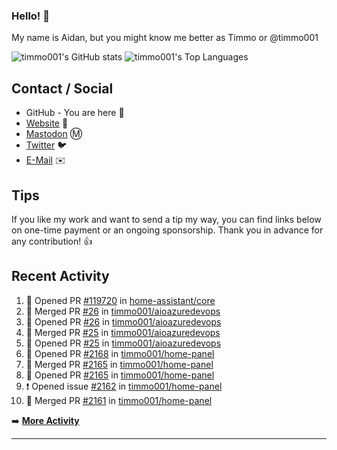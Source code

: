 ### Hello! 👋

My name is Aidan, but you might know me better as Timmo or @timmo001

![timmo001's GitHub stats](https://github-readme-stats.vercel.app/api?username=timmo001&theme=transparent&show_icons=true&hide_border=true&count_private=true&hide=contribs)
![timmo001's Top Languages](https://github-readme-stats.vercel.app/api/top-langs/?username=timmo001&theme=transparent&show_icons=true&hide_border=true&count_private=true&langs_count=8&layout=compact)

## Contact / Social

- GitHub - You are here 👋
- [Website](https://timmo.dev) 📙
- <a href="https://fosstodon.org/@timmo" rel="me" target="_blank">Mastodon</a> Ⓜ️
- [Twitter](https://twitter.com/timmo001) 🐦
- [E-Mail](mailto:aidan@timmo.dev) ✉️

## Tips

If you like my work and want to send a tip my way, you can find links below on one-time payment or an ongoing sponsorship. Thank you in advance for any contribution! 👍

## Recent Activity

<!--START_SECTION:activity-->
1. 💪 Opened PR [#119720](https://github.com/home-assistant/core/pull/119720) in [home-assistant/core](https://github.com/home-assistant/core)
2. 🎉 Merged PR [#26](https://github.com/timmo001/aioazuredevops/pull/26) in [timmo001/aioazuredevops](https://github.com/timmo001/aioazuredevops)
3. 💪 Opened PR [#26](https://github.com/timmo001/aioazuredevops/pull/26) in [timmo001/aioazuredevops](https://github.com/timmo001/aioazuredevops)
4. 🎉 Merged PR [#25](https://github.com/timmo001/aioazuredevops/pull/25) in [timmo001/aioazuredevops](https://github.com/timmo001/aioazuredevops)
5. 💪 Opened PR [#25](https://github.com/timmo001/aioazuredevops/pull/25) in [timmo001/aioazuredevops](https://github.com/timmo001/aioazuredevops)
6. 💪 Opened PR [#2168](https://github.com/timmo001/home-panel/pull/2168) in [timmo001/home-panel](https://github.com/timmo001/home-panel)
7. 🎉 Merged PR [#2165](https://github.com/timmo001/home-panel/pull/2165) in [timmo001/home-panel](https://github.com/timmo001/home-panel)
8. 💪 Opened PR [#2165](https://github.com/timmo001/home-panel/pull/2165) in [timmo001/home-panel](https://github.com/timmo001/home-panel)
9. ❗️ Opened issue [#2162](https://github.com/timmo001/home-panel/issues/2162) in [timmo001/home-panel](https://github.com/timmo001/home-panel)
10. 🎉 Merged PR [#2161](https://github.com/timmo001/home-panel/pull/2161) in [timmo001/home-panel](https://github.com/timmo001/home-panel)
<!--END_SECTION:activity-->

➡️  **[More Activity](/RECENT-ACTIVITY.md)**

---

[sponsor-badge]: https://github.com/timmo001/timmo001/blob/master/sponsor.png?raw=true
[sponsor]: https://github.com/sponsors/timmo001?o=esc

